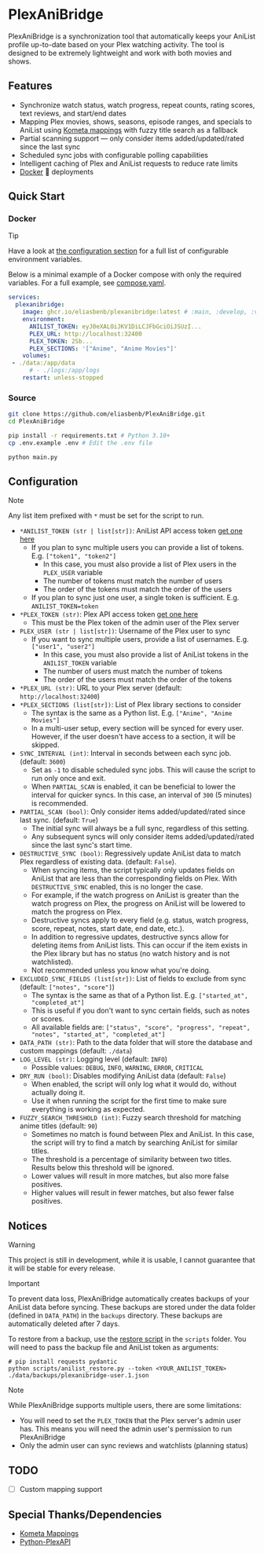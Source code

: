 # PlexAniBridge

PlexAniBridge is a synchronization tool that automatically keeps your AniList profile up-to-date based on your Plex watching activity. The tool is designed to be extremely lightweight and work with both movies and shows.

## Features

- Synchronize watch status, watch progress, repeat counts, rating scores, text reviews, and start/end dates
- Mapping Plex movies, shows, seasons, episode ranges, and specials to AniList using [Kometa mappings](https://github.com/Kometa-Team/Anime-IDs) with fuzzy title search as a fallback
- Partial scanning support — only consider items added/updated/rated since the last sync
- Scheduled sync jobs with configurable polling capabilities
- Intelligent caching of Plex and AniList requests to reduce rate limits
- [Docker](#docker) 🐳 deployments

## Quick Start

### Docker

> [!TIP]
> Have a look at [the configuration section](#Configuration) for a full list of configurable environment variables.
>
> Below is a minimal example of a Docker compose with only the required variables. For a full example, see [compose.yaml](./compose.yaml).

```yaml
services:
  plexanibridge:
    image: ghcr.io/eliasbenb/plexanibridge:latest # :main, :develop, :v0.1.0, etc.
    environment:
      ANILIST_TOKEN: eyJ0eXALOiJKV1DiLCJFbGciOiJSUzI...
      PLEX_URL: http://localhost:32400
      PLEX_TOKEN: 2Sb...
      PLEX_SECTIONS: '["Anime", "Anime Movies"]'
    volumes:
 - ./data:/app/data
      # - ./logs:/app/logs
    restart: unless-stopped
```

### Source

```bash
git clone https://github.com/eliasbenb/PlexAniBridge.git
cd PlexAniBridge

pip install -r requirements.txt # Python 3.10+
cp .env.example .env # Edit the .env file

python main.py
```

## Configuration

> [!NOTE]
> Any list item prefixed with `*` must be set for the script to run.

- `*ANILIST_TOKEN (str | list[str])`: AniList API access token [get one here](https://anilist.co/login?apiVersion=v2&client_id=23079&response_type=token)
  - If you plan to sync multiple users you can provide a list of tokens. E.g. `["token1", "token2"]`
    - In this case, you must also provide a list of Plex users in the `PLEX_USER` variable
    - The number of tokens must match the number of users
    - The order of the tokens must match the order of the users
  - If you plan to sync just one user, a single token is sufficient. E.g. `ANILIST_TOKEN=token`
- `*PLEX_TOKEN (str)`: Plex API access token [get one here](https://support.plex.tv/articles/204059436-finding-an-authentication-token-x-plex-token/)
  - This must be the Plex token of the admin user of the Plex server
- `PLEX_USER (str | list[str])`: Username of the Plex user to sync
  - If you want to sync multiple users, provide a list of usernames. E.g. `["user1", "user2"]`
    - In this case, you must also provide a list of AniList tokens in the `ANILIST_TOKEN` variable
    - The number of users must match the number of tokens
    - The order of the users must match the order of the tokens
- `*PLEX_URL (str)`: URL to your Plex server (default: `http://localhost:32400`)
- `*PLEX_SECTIONS (list[str])`: List of Plex library sections to consider
  - The syntax is the same as a Python list. E.g. `["Anime", "Anime Movies"]`
  - In a multi-user setup, every section will be synced for every user. However, if the user doesn't have access to a section, it will be skipped.
- `SYNC_INTERVAL (int)`: Interval in seconds between each sync job. (default: `3600`)
  - Set as `-1` to disable scheduled sync jobs. This will cause the script to run only once and exit.
  - When `PARTIAL_SCAN` is enabled, it can be beneficial to lower the interval for quicker syncs. In this case, an interval of `300` (5 minutes) is recommended.
- `PARTIAL_SCAN (bool)`: Only consider items added/updated/rated since last sync. (default: `True`)
  - The initial sync will always be a full sync, regardless of this setting.
  - Any subsequent syncs will only consider items added/updated/rated since the last sync's start time.
- `DESTRUCTIVE_SYNC (bool)`: Regressively update AniList data to match Plex regardless of existing data. (default: `False`).
  - When syncing items, the script typically only updates fields on AniList that are less than the corresponding fields on Plex. With `DESTRUCTIVE_SYNC` enabled, this is no longer the case.
  - For example, if the watch progress on AniList is greater than the watch progress on Plex, the progress on AniList will be lowered to match the progress on Plex.
  - Destructive syncs apply to every field (e.g. status, watch progress, score, repeat, notes, start date, end date, etc.).
  - In addition to regressive updates, destructive syncs allow for deleting items from AniList lists. This can occur if the item exists in the Plex library but has no status (no watch history and is not watchlisted).
  - Not recommended unless you know what you're doing.
- `EXCLUDED_SYNC_FIELDS (list[str])`: List of fields to exclude from sync (default: `["notes", "score"]`)
  - The syntax is the same as that of a Python list. E.g. `["started_at", "completed_at"]`
  - This is useful if you don't want to sync certain fields, such as notes or scores.
  - All available fields are: `["status", "score", "progress", "repeat", "notes", "started_at", "completed_at"]`
- `DATA_PATH (str)`: Path to the data folder that will store the database and custom mappings (default: `./data`)
- `LOG_LEVEL (str)`: Logging level (default: `INFO`)
  - Possible values: `DEBUG`, `INFO`, `WARNING`, `ERROR`, `CRITICAL`
- `DRY_RUN (bool)`: Disables modifying AniList data (default: `False`)
  - When enabled, the script will only log what it would do, without actually doing it.
  - Use it when running the script for the first time to make sure everything is working as expected.
- `FUZZY_SEARCH_THRESHOLD (int)`: Fuzzy search threshold for matching anime titles (default: `90`)
  - Sometimes no match is found between Plex and AniList. In this case, the script will try to find a match by searching AniList for similar titles.
  - The threshold is a percentage of similarity between two titles. Results below this threshold will be ignored.
  - Lower values will result in more matches, but also more false positives.
  - Higher values will result in fewer matches, but also fewer false positives.

## Notices

> [!WARNING]
> This project is still in development, while it is usable, I cannot guarantee that it will be stable for every release.

> [!IMPORTANT]
> To prevent data loss, PlexAniBridge automatically creates backups of your AniList data before syncing. These backups are stored under the data folder (defined in `DATA_PATH`) in the `backups` directory. These backups are automatically deleted after 7 days.
>
> To restore from a backup, use the [restore script](./scripts/anilist_restore.py) in the `scripts` folder. You will need to pass the backup file and AniList token as arguments:
> 
> ```shell
> # pip install requests pydantic
> python scripts/anilist_restore.py --token <YOUR_ANILIST_TOKEN> ./data/backups/plexanibridge-user.1.json
> ```

> [!NOTE]
>
> While PlexAniBridge supports multiple users, there are some limitations:
>
> - You will need to set the `PLEX_TOKEN` that the Plex server's admin user has. This means you will need the admin user's permission to run PlexAniBridge
> - Only the admin user can sync reviews and watchlists (planning status)

## TODO

- [ ] Custom mapping support

## Special Thanks/Dependencies

- [Kometa Mappings](https://github.com/Kometa-Team/Anime-IDs)
- [Python-PlexAPI](https://github.com/pkkid/python-plexapi)
